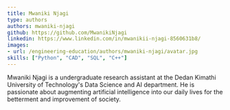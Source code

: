 ```yaml
---
title: Mwaniki Njagi
type: authors
authors: mwaniki-njagi
github: https://github.com/MwanikiNjagi
linkedin: https://www.linkedin.com/in/mwanikii-njagi-8560631b8/
images:
- url: /engineering-education/authors/mwaniki-njagi/avatar.jpg
skills: ["Python", "CAD", "SQL", "C++"]
---
```

Mwaniki Njagi is a undergraduate research assistant at the Dedan Kimathi University of Technology's Data Science and AI department. He is passionate about augmenting artificial intelligence into our daily lives for the betterment and improvement of society.
